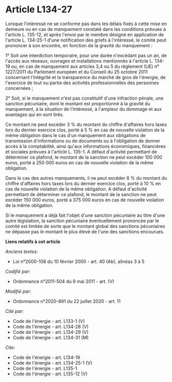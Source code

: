 # Article L134-27

Lorsque l'intéressé ne se conforme pas dans les délais fixés à cette mise en demeure ou en cas de manquement constaté dans
les conditions prévues à l'article L. 135-12, et après l'envoi par le membre désigné en application de l'article L. 134-25-1
d'une notification des griefs à l'intéressé, le comité peut prononcer à son encontre, en fonction de la gravité du
manquement : 

1° Soit une interdiction temporaire, pour une durée n'excédant pas un an, de l'accès aux réseaux, ouvrages et installations
mentionnés à l'article L. 134-19 ou, en cas de manquement aux articles 3,4 ou 5 du règlement (UE) n° 1227/2011 du Parlement
européen et du Conseil du 25 octobre 2011 concernant l'intégrité et la transparence du marché de gros de l'énergie, de
l'exercice de tout ou partie des activités professionnelles des personnes concernées ; 

2° Soit, si le manquement n'est pas constitutif d'une infraction pénale, une sanction pécuniaire, dont le montant est
proportionné à la gravité du manquement, à la situation de l'intéressé, à l'ampleur du dommage et aux avantages qui en sont
tirés. 

Ce montant ne peut excéder 3 % du montant du chiffre d'affaires hors taxes lors du dernier exercice clos, porté à 5 % en cas
de nouvelle violation de la même obligation dans le cas d'un manquement aux obligations de transmission d'informations ou de
documents ou à l'obligation de donner accès à la comptabilité, ainsi qu'aux informations économiques, financières et sociales
prévues à l'article L. 135-1. A défaut d'activité permettant de déterminer ce plafond, le montant de la sanction ne peut
excéder 100 000 euros, porté à 250 000 euros en cas de nouvelle violation de la même obligation. 

Dans le cas des autres manquements, il ne peut excéder 8 % du montant du chiffre d'affaires hors taxes lors du dernier
exercice clos, porté à 10 % en cas de nouvelle violation de la même obligation. A défaut d'activité permettant de déterminer
ce plafond, le montant de la sanction ne peut excéder 150 000 euros, porté à 375 000 euros en cas de nouvelle violation de la
même obligation. 

Si le manquement a déjà fait l'objet d'une sanction pécuniaire au titre d'une autre législation, la sanction pécuniaire
éventuellement prononcée par le comité est limitée de sorte que le montant global des sanctions pécuniaires ne dépasse pas le
montant le plus élevé de l'une des sanctions encourues.

**Liens relatifs à cet article**

_Anciens textes_:

  - Loi n°2000-108 du 10 février 2000 - art. 40 (Ab), alinéas 3 à 5

_Codifié par_:

  - Ordonnance n°2011-504 du 9 mai 2011 - art. (V)

_Modifié par_:

  - Ordonnance n°2020-891 du 22 juillet 2020 - art. 11

_Cité par_:

  - Code de l'énergie - art. L133-1 (V)
  - Code de l'énergie - art. L134-28 (V)
  - Code de l'énergie - art. L134-29 (V)
  - Code de l'énergie - art. L134-31 (M)

_Cite_:

  - Code de l'énergie - art. L134-19
  - Code de l'énergie - art. L134-25-1 (V)
  - Code de l'énergie - art. L135-1
  - Code de l'énergie - art. L135-12 (V)
